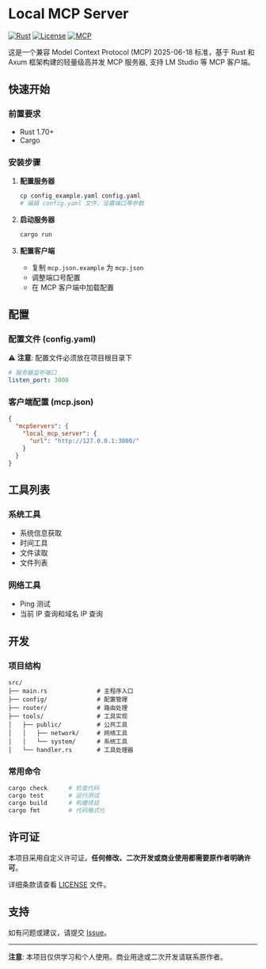 # Local MCP Server

[![Rust](https://img.shields.io/badge/Rust-1.70+-orange.svg)](https://www.rust-lang.org/)
[![License](https://img.shields.io/badge/License-Custom-blue.svg)](LICENSE)
[![MCP](https://img.shields.io/badge/MCP-2025--06--18-green.svg)](https://modelcontextprotocol.io/)

这是一个兼容 Model Context Protocol (MCP) 2025-06-18 标准，基于 Rust 和 Axum 框架构建的轻量级高并发 MCP 服务器, 支持 LM Studio 等 MCP 客户端。

## 快速开始

### 前置要求
- Rust 1.70+ 
- Cargo

### 安装步骤

1. **配置服务器**
   ```bash
   cp config_example.yaml config.yaml
   # 编辑 config.yaml 文件，设置端口等参数
   ```

2. **启动服务器**
   ```bash
   cargo run
   ```

3. **配置客户端**
   - 复制 `mcp.json.example` 为 `mcp.json`
   - 调整端口号配置
   - 在 MCP 客户端中加载配置

## 配置

### 配置文件 (config.yaml)

⚠️ **注意**: 配置文件必须放在项目根目录下

```yaml
# 服务器监听端口
listen_port: 3000
```

### 客户端配置 (mcp.json)

```json
{
  "mcpServers": {
    "local_mcp_server": {
      "url": "http://127.0.0.1:3000/"
    }
  }
}
```

## 工具列表

### 系统工具
- 系统信息获取
- 时间工具
- 文件读取
- 文件列表

### 网络工具
- Ping 测试
- 当前 IP 查询和域名 IP 查询

## 开发

### 项目结构
```
src/
├── main.rs              # 主程序入口
├── config/              # 配置管理
├── router/              # 路由处理
├── tools/               # 工具实现
│   ├── public/          # 公共工具
│   │   ├── network/     # 网络工具
│   │   └── system/      # 系统工具
│   └── handler.rs       # 工具处理器
```

### 常用命令
```bash
cargo check      # 检查代码
cargo test       # 运行测试
cargo build      # 构建项目
cargo fmt        # 代码格式化
```

## 许可证

本项目采用自定义许可证。**任何修改、二次开发或商业使用都需要原作者明确许可**。

详细条款请查看 [LICENSE](LICENSE) 文件。

## 支持

如有问题或建议，请提交 [Issue](../../issues)。

---

**注意**: 本项目仅供学习和个人使用。商业用途或二次开发请联系原作者。